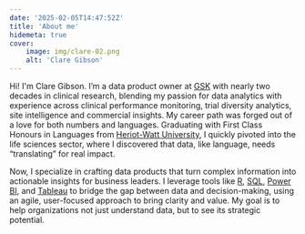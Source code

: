 ```yaml
---
date: '2025-02-05T14:47:52Z'
title: 'About me'
hidemeta: true
cover:
    image: img/clare-02.png
    alt: 'Clare Gibson'
---
```


Hi! I'm Clare Gibson. I’m a data product owner at [GSK](https://www.gsk.com) with nearly two decades in clinical research, blending my passion for data analytics with experience across clinical performance monitoring, trial diversity analytics, site intelligence and commercial insights. My career path was forged out of a love for both numbers and languages. Graduating with First Class Honours in Languages from [Heriot-Watt University](https://www.hw.ac.uk), I quickly pivoted into the life sciences sector, where I discovered that data, like language, needs “translating” for real impact.

Now, I specialize in crafting data products that turn complex information into actionable insights for business leaders. I leverage tools like [R](https://www.r-project.org/), [SQL](https://www.w3schools.com/sql/), [Power BI](https://www.microsoft.com/en-us/power-platform/products/power-bi), and [Tableau](https://www.tableau.com/) to bridge the gap between data and decision-making, using an agile, user-focused approach to bring clarity and value. My goal is to help organizations not just understand data, but to see its strategic potential.